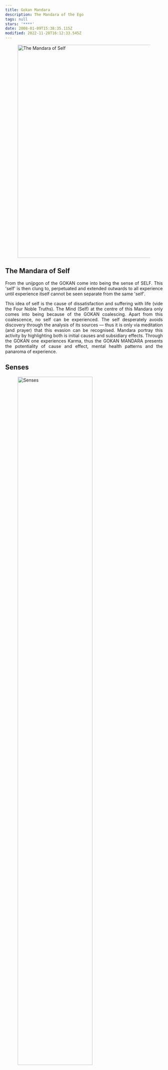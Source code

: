 ```yaml
---
title: Gokan Mandara
description: The Mandara of the Ego
tags: null
stars: '****'
date: 2008-01-09T15:38:35.115Z
modified: 2022-11-28T16:12:33.545Z
---
```


<figure>
<img src="/posts/img/neshama/mandalas/gokan_mandara.png" alt="The Mandara of Self" width="721" height="679">
<figcaption >
</figcaption>
</figure>

## The Mandara of Self

<div style="text-align: justify">

From the unijpgon of the GOKAN come into being the sense of SELF. This 'self' is then clung to, perpetuated and extended outwards to all experience until experience itself cannot be seen separate from the same 'self'.

This idea of self is the cause of dissatisfaction and suffering with life (vide the Four Noble Truths). The Mind (Self) at the centre of this Mandara only comes into being because of the GOKAN coalescing. Apart from this coalescence, no self can be experienced. The self desperately avoids discovery through the analysis of its sources &mdash; thus it is only via meditation (and prayer) that this evasion can be recognised. Mandara portray this activity by highlighting both is initial causes and subsidiary effects. Through the GOKAN one experiences Karma, thus the GOKAN MANDARA presents the potentiality of cause and effect, mental health patterns and the panaroma of experience.

</div>

## Senses

<figure>
<img src="/posts/img/neshama/mygokan.svg" alt="Senses" width="75%" >
<figcaption >
Gokan Mandala and the senses
</figcaption>

Here are some examples of the this Mandara:

<figure style="float:left">
<a href="/posts/img/neshama/mandalas/kalachakra%20mandala.jpg"> 
<img src="/posts/img/neshama/mandalas/kalachakra%20mandala.jpg" srcset="/posts/img/neshama/mandalas/kalachakra%20mandala-200.jpg 200w, /posts/img/neshama/mandalas/kalachakra%20mandala-400.jpg 400w, /posts/img/neshama/mandalas/kalachakra%20mandala-800.jpg 800w, /posts/img/neshama/mandalas/kalachakra%20mandala.jpg 1600w" alt="Kalachakra Mandala">
</a>
<figcaption >
Kalachakra Mandala
</figcaption>
</figure>

<figure>
<a href="/posts/img/neshama/mandalas/kalachakra-mandala-thanka.jpg"> 
<img src="/posts/img/neshama/mandalas/kalachakra-mandala-thanka.jpg" srcset="/posts/img/neshama/mandalas/kalachakra-mandala-thanka-200.jpg 200w, /posts/img/neshama/mandalas/kalachakra-mandala-thanka-400.jpg 400w, /posts/img/neshama/mandalas/kalachakra-mandala-thanka-800.jpg 800w, /posts/img/neshama/mandalas/kalachakra-mandala-thanka.jpg 1200w" alt="Kalachakra Mandala (Thanka)">
</a>
<figcaption >
Kalachakra Mandala (Thanka)
</figcaption>
</figure>

<figure style="float:left">
<a href="/posts/img/neshama/mandalas/mandala-Auspicious-Symbols.jpg"> 
<img src="/posts/img/neshama/mandalas/mandala-Auspicious-Symbols.jpg" srcset="/posts/img/neshama/mandalas/mandala-Auspicious-Symbols-200.jpg 200w, /posts/img/neshama/mandalas/mandala-Auspicious-Symbols-400.jpg 400w, /posts/img/neshama/mandalas/mandala-Auspicious-Symbols-800.jpg 800w, /posts/img/neshama/mandalas/mandala-Auspicious-Symbols.jpg 1200w" alt="Auspicious Symbols Mandala">
</a>
<figcaption >
Kalachakra Mandala (Thanka)
</figcaption>
</figure>

<figure style="float:left">
<a href="/posts/img/neshama/mandalas/mandala-Drepung-Gomang-Monastary.jpg"> 
<img src="/posts/img/neshama/mandalas/mandala-Drepung-Gomang-Monastary.jpg" srcset="/posts/img/neshama/mandalas/mandala-Drepung-Gomang-Monastary-200.jpg 200w, /posts/img/neshama/mandalas/mandala-Drepung-Gomang-Monastary-400.jpg 400w, /posts/img/neshama/mandalas/mandala-Drepung-Gomang-Monastary-800.jpg 800w, /posts/img/neshama/mandalas/mandala-Drepung-Gomang-Monastary.jpg 1200w" alt="Drepung Gomang Monastary Mandala">
</a>
<figcaption >
Mandala from Drepung Gomang Monastary
</figcaption>
</figure>

<figure style="float:left">
<a href="/posts/img/neshama/mandalas/Mandala 3d.jpg"> 
<img src="/posts/img/neshama/mandalas/Mandala_3d.jpg" srcset="/posts/img/neshama/mandalas/Mandala_3d-200.jpg 200w, /posts/img/neshama/mandalas/Mandala_3d-400.jpg 400w, /posts/img/neshama/mandalas/Mandala_3d-800.jpg 800w, /posts/img/neshama/mandalas/Mandala_3d.jpg 1200w, /posts/img/neshama/mandalas/Mandala_3d.jpg 3000w " alt="3d Mandala">
</a>
<figcaption >
3d Mandala
</figcaption>
</figure>
